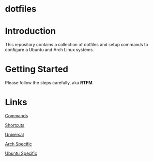 # dotfiles
# Introduction
This repository contains a collection of dotfiles and setup commands to configure a Ubuntu and Arch Linux systems.
# Getting Started
Please follow the steps carefully, aka **RTFM**.
# Links
[Commands](COMMAND.md)

[Shortcuts](SHORTCUT.md)

[Universal](UNIVERSAL.md)

[Arch Specific](ARCH.md)

[Ubuntu Specific](UBUNTU.md)
